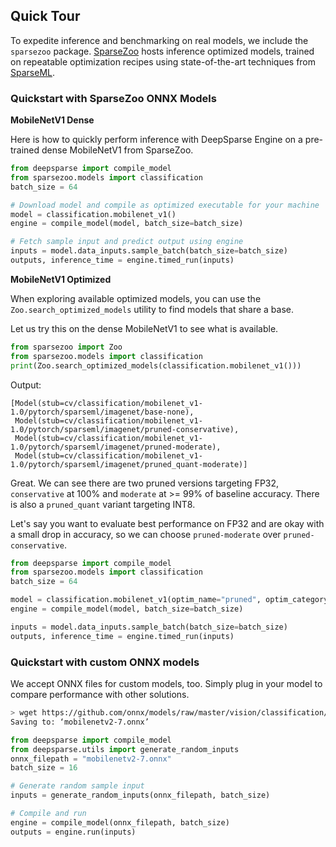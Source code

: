 <!--
Copyright (c) 2021 - present / Neuralmagic, Inc. All Rights Reserved.

Licensed under the Apache License, Version 2.0 (the "License");
you may not use this file except in compliance with the License.
You may obtain a copy of the License at

   http://www.apache.org/licenses/LICENSE-2.0

Unless required by applicable law or agreed to in writing,
software distributed under the License is distributed on an "AS IS" BASIS,
WITHOUT WARRANTIES OR CONDITIONS OF ANY KIND, either express or implied.
See the License for the specific language governing permissions and
limitations under the License.
-->

## Quick Tour

To expedite inference and benchmarking on real models, we include the `sparsezoo` package. 
[SparseZoo](https://github.com/neuralmagic/sparsezoo) hosts inference optimized models, 
trained on repeatable optimization recipes using state-of-the-art techniques from 
[SparseML](https://github.com/neuralmagic/sparseml).

### Quickstart with SparseZoo ONNX Models

**MobileNetV1 Dense**

Here is how to quickly perform inference with DeepSparse Engine on a pre-trained dense MobileNetV1 from SparseZoo.

```python
from deepsparse import compile_model
from sparsezoo.models import classification
batch_size = 64

# Download model and compile as optimized executable for your machine
model = classification.mobilenet_v1()
engine = compile_model(model, batch_size=batch_size)

# Fetch sample input and predict output using engine
inputs = model.data_inputs.sample_batch(batch_size=batch_size)
outputs, inference_time = engine.timed_run(inputs)
```

**MobileNetV1 Optimized**

When exploring available optimized models, you can use the `Zoo.search_optimized_models` 
utility to find models that share a base. 

Let us try this on the dense MobileNetV1 to see what is available.

```python
from sparsezoo import Zoo
from sparsezoo.models import classification
print(Zoo.search_optimized_models(classification.mobilenet_v1()))
```
Output:
```
[Model(stub=cv/classification/mobilenet_v1-1.0/pytorch/sparseml/imagenet/base-none),
 Model(stub=cv/classification/mobilenet_v1-1.0/pytorch/sparseml/imagenet/pruned-conservative),
 Model(stub=cv/classification/mobilenet_v1-1.0/pytorch/sparseml/imagenet/pruned-moderate),
 Model(stub=cv/classification/mobilenet_v1-1.0/pytorch/sparseml/imagenet/pruned_quant-moderate)]
```

Great. We can see there are two pruned versions targeting FP32, 
`conservative` at 100% and `moderate` at >= 99% of baseline accuracy. 
There is also a `pruned_quant` variant targeting INT8.

Let's say you want to evaluate best performance on FP32 and are okay with a small drop in accuracy, 
so we can choose `pruned-moderate` over `pruned-conservative`.

```python
from deepsparse import compile_model
from sparsezoo.models import classification
batch_size = 64

model = classification.mobilenet_v1(optim_name="pruned", optim_category="moderate")
engine = compile_model(model, batch_size=batch_size)

inputs = model.data_inputs.sample_batch(batch_size=batch_size)
outputs, inference_time = engine.timed_run(inputs)
```

### Quickstart with custom ONNX models

We accept ONNX files for custom models, too. Simply plug in your model to compare performance with other solutions.

```bash
> wget https://github.com/onnx/models/raw/master/vision/classification/mobilenet/model/mobilenetv2-7.onnx
Saving to: ‘mobilenetv2-7.onnx’
```

```python
from deepsparse import compile_model
from deepsparse.utils import generate_random_inputs
onnx_filepath = "mobilenetv2-7.onnx"
batch_size = 16

# Generate random sample input
inputs = generate_random_inputs(onnx_filepath, batch_size)

# Compile and run
engine = compile_model(onnx_filepath, batch_size)
outputs = engine.run(inputs)
```
